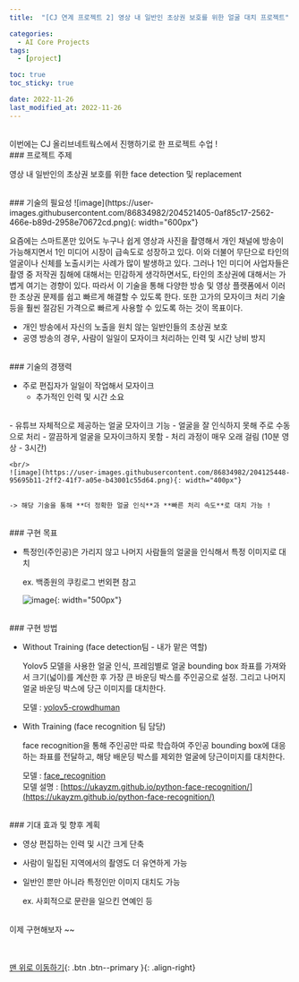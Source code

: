 ```yaml
---
title:  "[CJ 연계 프로젝트 2] 영상 내 일반인 초상권 보호를 위한 얼굴 대치 프로젝트" 

categories:
  - AI Core Projects
tags:
  - [project]

toc: true
toc_sticky: true

date: 2022-11-26
last_modified_at: 2022-11-26
---
```

<br/> 
이번에는 CJ 올리브네트웍스에서 진행하기로 한 프로젝트 수업 !

<br/> 
### 프로젝트 주제

영상 내 일반인의 초상권 보호를 위한 face detection 및 replacement  

<br/> 
### 기술의 필요성
![image](https://user-images.githubusercontent.com/86834982/204521405-0af85c17-2562-466e-b89d-2958e70672cd.png){: width="600px"} 

요즘에는 스마트폰만 있어도 누구나 쉽게 영상과 사진을 촬영해서 개인 채널에 방송이 가능해지면서 1인 미디어 시장이 급속도로 성장하고 있다. 이와 더불어 무단으로 타인의 얼굴이나 신체를 노출시키는 사례가 많이 발생하고 있다. 그러나 1인 미디어 사업자들은 촬영 중 저작권 침해에 대해서는 민감하게 생각하면서도, 타인의 초상권에 대해서는 가볍게 여기는 경향이 있다. 따라서 이 기술을 통해 다양한 방송 및 영상 플랫폼에서 이러한 초상권 문제를 쉽고 빠르게 해결할 수 있도록 한다. 또한 고가의 모자이크 처리 기술 등을 훨씬 절감된 가격으로 빠르게 사용할 수 있도록 하는 것이 목표이다. 
- 개인 방송에서 자신의 노출을 원치 않는 일반인들의 초상권 보호
- 공영 방송의 경우, 사람이 일일이 모자이크 처리하는 인력 및 시간 낭비 방지 

<br/> 
### 기술의 경쟁력

- 주로 편집자가 일일이 작업해서 모자이크
    - 추가적인 인력 및 시간 소요  
<br/> 
- 유튜브 자체적으로 제공하는 얼굴 모자이크 기능
    - 얼굴을 잘 인식하지 못해 주로 수동으로 처리
    - 깔끔하게 얼굴을 모자이크하지 못함
    - 처리 과정이 매우 오래 걸림 (10분 영상 - 3시간)

    <br/> 
    ![image](https://user-images.githubusercontent.com/86834982/204125448-95695b11-2ff2-41f7-a05e-b43001c55d64.png){: width="400px"} 
    
        
    -> 해당 기술을 통해 **더 정확한 얼굴 인식**과 **빠른 처리 속도**로 대치 가능 !  

<br/> 
### 구현 목표

- 특정인(주인공)은 가리지 않고 나머지 사람들의 얼굴을 인식해서 특정 이미지로 대치
    
    ex. 백종원의  쿠킹로그 번외편 참고 
    
    ![image](https://user-images.githubusercontent.com/86834982/204125442-681c17ce-7d9e-4506-94a7-1c4786b7da39.png){: width="500px"} 
    
<br/> 
### 구현 방법

- Without Training (face detection팀 - 내가 맡은 역할)

    Yolov5 모델을 사용한 얼굴 인식, 프레임별로 얼굴 bounding box 좌표를 가져와서 크기(넓이)를 계산한 후 가장 큰 바운딩 박스를 주인공으로 설정. 그리고 나머지 얼굴 바운딩 박스에 당근 이미지를 대치한다. 

    모델 : [yolov5-crowdhuman](https://github.com/deepakcrk/yolov5-crowdhuman)

- With Training (face recognition 팀 담당)

    face recognition을 통해 주인공만 따로 학습하여 주인공 bounding box에 대응하는 좌표를 전달하고, 해당 배운딩 박스를 제외한 얼굴에 당근이미지를 대치한다. 

    모델 : [face_recognition](https://github.com/ageitgey/face_recognition)  
    모델 설명 : [https://ukayzm.github.io/python-face-recognition/](https://ukayzm.github.io/python-face-recognition/)

<br/> 
### 기대 효과 및 향후 계획

- 영상 편집하는 인력 및 시간 크게 단축
- 사람이 밀집된 지역에서의 촬영도 더 유연하게 가능
- 일반인 뿐만 아니라 특정인만 이미지 대치도 가능
    
    ex. 사회적으로 문란을 일으킨 연예인 등 
    
<br/>
이제 구현해보자 ~~


<br/><br/>
[맨 위로 이동하기](#){: .btn .btn--primary }{: .align-right}

